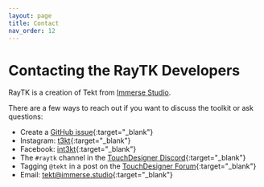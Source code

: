 ```yaml
---
layout: page
title: Contact
nav_order: 12
---
```


# Contacting the RayTK Developers

RayTK is a creation of Tekt from [Immerse Studio](https://immerse.studio/).

There are a few ways to reach out if you want to discuss the toolkit or ask questions:

* Create a [GitHub issue](https://github.com/t3kt/raytk/issues/new){:target="_blank"}
* Instagram: [t3kt](https://instagram.com/t3kt){:target="_blank"}
* Facebook: [int3kt](https://facebook.com/int3kt){:target="_blank"}
* The `#raytk` channel in the [TouchDesigner Discord](http://td-discord.com){:target="_blank"}
* Tagging `@tekt` in a post on the [TouchDesigner Forum](https://forum.derivative.ca/){:target="_blank"}
* Email: [tekt@immerse.studio](mailto:tekt@immerse.studio?subject=[RayTK]%20){:target="_blank"}
